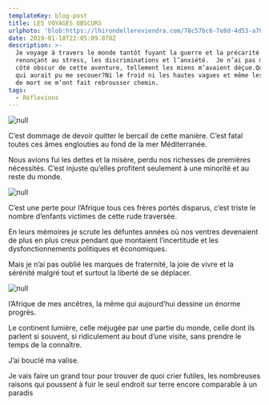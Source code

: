```yaml
---
templateKey: blog-post
title: LES VOYAGES OBSCURS
urlphoto: 'blob:https://lhirondellereviendra.com/78c57bc6-7e8d-4d53-a706-f5fe379f9acd'
date: 2019-01-18T22:05:09.878Z
description: >-
  Je voyage à travers le monde tantôt fuyant la guerre et la précarité tantôt
  renonçant au stress, les discriminations et l’anxiété.  Je n’ai pas mesuré le
  côté obscur de cette aventure, tellement les miens m’avaient déçue.Qu’est-ce
  qui aurait pu me secouer?Ni le froid ni les hautes vagues et même les menaces
  de mort ne m’ont fait rebrousser chemin. 
tags:
  - Réflexions
---
```

![null](/img/50234184_2241977532745744_756286982832783360_n.jpg)



C’est dommage de devoir quitter le bercail de cette manière. C’est fatal toutes ces âmes englouties au fond de la mer Méditerranée. 

Nous avions fui les dettes et la misère, perdu nos richesses de premières nécessités. C’est injuste qu’elles profitent seulement à une minorité et au reste du monde.

![null](/img/2cd80158-ecb2-4d5f-b267-9bd57e66dbdb.jpg)

C’est une perte pour l’Afrique tous ces frères portés disparus, c’est triste le nombre d’enfants victimes de cette rude traversée.

 En leurs mémoires je scrute les défuntes années où nos ventres devenaient de plus en plus creux pendant que montaient l’incertitude et les dysfonctionnements politiques et économiques.

Mais je n’ai pas oublié les marques de fraternité, la joie de vivre et la sérénité malgré tout et surtout la liberté de se déplacer.

![null](/img/50015958_839415146390480_670990250889183232_n.png)

l’Afrique de mes ancêtres, la même qui aujourd’hui dessine un énorme progrès.

Le continent lumière, celle méjugée par une partie du monde, celle dont ils parlent si souvent, si ridiculement au bout d’une visite, sans prendre le temps de la connaître.  

J’ai bouclé ma valise.

Je vais faire un grand tour pour trouver de quoi crier futiles, les nombreuses raisons qui poussent à fuir le seul endroit sur terre encore comparable à un paradis
